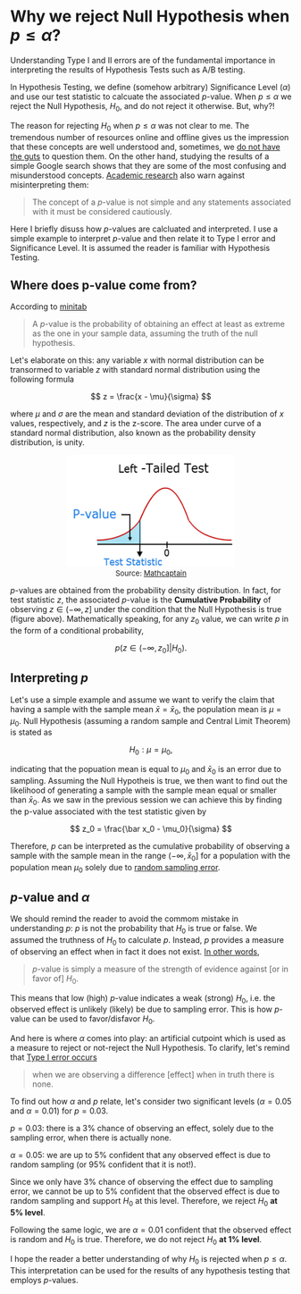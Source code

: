 <script type="text/x-mathjax-config"> MathJax.Hub.Config({ tex2jax: {inlineMath: [['$','$'], ['\\(','\\)']]} }); </script> <script src="https://cdnjs.cloudflare.com/ajax/libs/mathjax/2.7.0/MathJax.js?config=TeX-AMS-MML_HTMLorMML" type="text/javascript"></script>

# Why we reject Null Hypothesis when $p \leq \alpha$?

Understanding Type I and II errors are of the fundamental importance in interpreting the results of Hypothesis Tests such as A/B testing. 

In Hypothesis Testing, we define (somehow arbitrary) Significance Level ($\alpha$) and use our test statistic to calcuate the associated $p$-value. When $p \leq \alpha$ we reject the Null Hypothesis, $H_0$, and do not reject it otherwise. But, why?! 

The reason for rejecting $H_0$ when $p \leq \alpha$ was not clear to me. The tremendous number of resources online and offline gives us the impression that these concepts are well understood and, sometimes, we [do not have the guts](https://math.stackexchange.com/questions/582945/in-statistics-why-do-you-reject-the-null-hypothesis-when-the-p-value-is-less-th) to question them. On the other hand, studying the results of a simple Google search shows that they are some of the most confusing and misunderstood concepts. [Academic research](https://www.ncbi.nlm.nih.gov/pmc/articles/PMC2895822/) also warn against misinterpreting them:

> The concept of a $p$-value is not simple and any statements associated with it must be considered cautiously.

Here I briefly disuss how $p$-values are calcluated and interpreted. I use a simple example to interpret $p$-value and then  relate it to Type I error and Significance Level. It is assumed the reader is familiar with Hypothesis Testing. 


## Where does p-value come from?

According to [minitab](http://blog.minitab.com/blog/adventures-in-statistics-2/how-to-correctly-interpret-p-values)
> A $p$-value is the probability of obtaining an effect at least as extreme as the one in your sample data, assuming the truth of the null hypothesis. 

Let's elaborate on this: any variable $x$ with normal distribution can be transormed to variable $z$ with standard normal distribution using the following formula

$$
z = \frac{x - \mu}{\sigma}
$$

where $\mu$ and $\sigma$ are the mean and standard deviation of the distribution of $x$ values, respectively, and $z$ is the z-score. The area under curve of a standard normal distribution, also known as the probability density distribution, is unity. 

<div style="text-align:center"><img src ="left-tailed-test.png" height="200" width="300"/><figcaption> <font size="2">Source: <a href="http://www.mathcaptain.com/statistics/p-value.html"> Mathcaptain</a></font></figcaption></div>

$p$-values are obtained from the probability density distribution. In fact, for test statistic $z$, the associated $p$-value is the **Cumulative Probability** of observing $z \in (-\infty, z]$ under the condition that the Null Hypothesis is true (figure above). Mathematically speaking, for any $z_0$ value, we can write $p$ in the form of a conditional probability, 

$$
p\big(z\in(-\infty, z_0]|H_0\big).
$$


## Interpreting $p$

Let's use a simple example and assume we want to verify the claim that having a sample with the sample mean $\bar x = \bar x_0$, the population mean is $\mu = \mu_0$. Null Hypothesis (assuming a random sample and Central Limit Theorem) is stated as

$$
H_0: \mu = \mu_0,
$$

indicating that the popuation mean is equal to $\mu_0$ and $\bar x_0$ is an error due to sampling. Assuming the Null Hypotheis is true, we then want to find out the likelihood of generating a sample with the sample mean equal or smaller than $\bar x_0$.  As we saw in the previous session we can achieve this by finding the p-value associated with the test statistic given by

$$
z_0 = \frac{\bar x_0 - \mu_0}{\sigma}
$$

Therefore, $p$ can be interpreted as the cumulative probability of observing a sample with the sample mean in the range $(-\infty, \bar x_0]$ for a population with the population mean $\mu_0$ solely due to [random sampling error](http://blog.minitab.com/blog/adventures-in-statistics-2/how-to-correctly-interpret-p-values).


## $p$-value and $\alpha$

We should remind the reader to avoid the commom mistake in understanding $p$: $p$ is not the probability that $H_0$ is true or false. We assumed the truthness of $H_0$ to calculate $p$. Instead, $p$ provides a measure of observing an effect when in fact it does not exist. [In other words](https://www.ncbi.nlm.nih.gov/pmc/articles/PMC2895822/),
> $p$-value is simply a measure of the strength of evidence against [or in favor of] $H_0$.

This means that low (high) $p$-value indicates a weak (strong) $H_0$, i.e. the observed effect is unlikely (likely) be due to sampling error. This is how $p$-value can be used to favor/disfavor $H_0$. 

And here is where $\alpha$ comes into play: an artificial cutpoint which is used as a measure to reject or not-reject the Null Hypothesis. To clarify, let's remind that [Type I error occurs](https://www.stat.berkeley.edu/~hhuang/STAT141/Lecture-FDR.pdf)
> when we are observing a difference [effect] when in truth there is none.

To find out how $\alpha$ and $p$ relate, let's consider two significant levels ($\alpha = 0.05$ and $\alpha = 0.01$) for  $p=0.03$.

$p = 0.03$: there is a 3% chance of observing an effect, solely due to the sampling error, when there is actually none.

$\alpha = 0.05$: we are up to 5% confident that any observed effect is due to random sampling (or 95% confident that it is not!). 

Since we only have 3% chance of observing the effect due to sampling error, we cannot be up to 5% confident that the observed effect is due to random sampling and support $H_0$ at this level. Therefore, we reject $H_0$ **at 5% level**. 

Following the same logic, we are $\alpha = 0.01$ confident that the observed effect is random and $H_0$ is true. Therefore, we do not reject $H_0$ **at 1% level**.

I hope the reader a better understanding of why $H_0$ is rejected when $p \leq \alpha$. This interpretation can be used for the results of any hypothesis testing that employs $p$-values.
